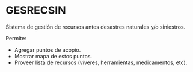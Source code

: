 GESRECSIN
=========

Sistema de gestión de recursos antes desastres naturales y/o siniestros.

Permite:
- Agregar puntos de acopio.
- Mostrar mapa de estos puntos.
- Proveer lista de recursos (víveres, herramientas, medicamentos, etc).

